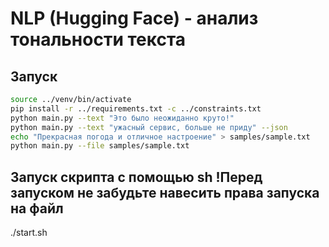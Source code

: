 # NLP (Hugging Face) - анализ тональности текста

## Запуск
```bash
source ../venv/bin/activate
pip install -r ../requirements.txt -c ../constraints.txt
python main.py --text "Это было неожиданно круто!"
python main.py --text "ужасный сервис, больше не приду" --json
echo "Прекрасная погода и отличное настроение" > samples/sample.txt
python main.py --file samples/sample.txt
```
## Запуск скрипта с помощью sh !Перед запуском не забудьте навесить права запуска на файл

./start.sh